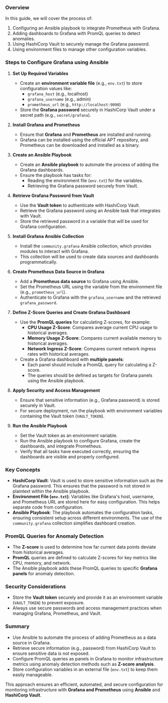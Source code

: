 ### Overview

In this guide, we will cover the process of:

1. Configuring an Ansible playbook to integrate Prometheus with Grafana.
2. Adding dashboards to Grafana with PromQL queries to detect anomalies.
3. Using HashiCorp Vault to securely manage the Grafana password.
4. Using environment files to manage other configuration variables.

### Steps to Configure Grafana using Ansible

1. **Set Up Required Variables**
    
    * Create an **environment variable file** (e.g., `env.txt`) to store configuration values like:
        * `grafana_host` (e.g., localhost)
        * `grafana_username` (e.g., admin)
        * `prometheus_url` (e.g., `http://localhost:9090`)
    * Store the **Grafana password** securely in HashiCorp Vault under a secret path (e.g., `secret/grafana`).
2. **Install Grafana and Prometheus**
    
    * Ensure that **Grafana** and **Prometheus** are installed and running.
    * Grafana can be installed using the official APT repository, and Prometheus can be downloaded and installed as a binary.
3. **Create an Ansible Playbook**
    
    * Create an **Ansible playbook** to automate the process of adding the Grafana dashboards.
    * Ensure the playbook has tasks for:
        * Reading the environment file (`env.txt`) for the variables.
        * Retrieving the Grafana password securely from Vault.
4. **Retrieve Grafana Password from Vault**
    
    * Use the **Vault token** to authenticate with HashiCorp Vault.
    * Retrieve the Grafana password using an Ansible task that integrates with Vault.
    * Store the retrieved password in a variable that will be used for Grafana configuration.
5. **Install Grafana Ansible Collection**
    
    * Install the `community.grafana` Ansible collection, which provides modules to interact with Grafana.
    * This collection will be used to create data sources and dashboards programmatically.
6. **Create Prometheus Data Source in Grafana**
    
    * Add a **Prometheus data source** to Grafana using Ansible.
    * Set the Prometheus URL using the variable from the environment file (e.g., `prometheus_url`).
    * Authenticate to Grafana with the `grafana_username` and the retrieved `grafana_password`.
7. **Define Z-Score Queries and Create Grafana Dashboard**
    
    * Use the **PromQL queries** for calculating Z-scores, for example:
        * **CPU Usage Z-Score**: Compares average current CPU usage to historical averages.
        * **Memory Usage Z-Score**: Compares current available memory to historical averages.
        * **Network Ingress Z-Score**: Compares current network ingress rates with historical averages.
    * Create a Grafana dashboard with **multiple panels**:
        * Each panel should include a PromQL query for calculating a Z-score.
        * The queries should be defined as targets for Grafana panels using the Ansible playbook.
8. **Apply Security and Access Management**
    
    * Ensure that sensitive information (e.g., Grafana password) is stored securely in Vault.
    * For secure deployment, run the playbook with environment variables containing the Vault token (`VAULT_TOKEN`).
9. **Run the Ansible Playbook**
    
    * Set the Vault token as an environment variable.
    * Run the Ansible playbook to configure Grafana, create the dashboards, and integrate Prometheus.
    * Verify that all tasks have executed correctly, ensuring the dashboards are visible and properly configured.

### Key Concepts

* **HashiCorp Vault**: Vault is used to store sensitive information such as the Grafana password. This ensures that the password is not stored in plaintext within the Ansible playbook.
* **Environment File (`env.txt`)**: Variables like Grafana's host, username, and Prometheus URL are stored here for easy configuration. This helps separate code from configuration.
* **Ansible Playbook**: The playbook automates the configuration tasks, ensuring consistent setup across different environments. The use of the `community.grafana` collection simplifies dashboard creation.

### PromQL Queries for Anomaly Detection

* The **Z-score** is used to determine how far current data points deviate from historical averages.
* **PromQL** queries are defined to calculate Z-scores for key metrics like CPU, memory, and network.
* The Ansible playbook adds these PromQL queries to specific **Grafana panels** for anomaly detection.

### Security Considerations

* Store the **Vault token** securely and provide it as an environment variable (`VAULT_TOKEN`) to prevent exposure.
* Always use secure passwords and access management practices when managing Grafana, Prometheus, and Vault.

### Summary

* Use Ansible to automate the process of adding Prometheus as a data source in Grafana.
* Retrieve secure information (e.g., password) from HashiCorp Vault to ensure sensitive data is not exposed.
* Configure PromQL queries as panels in Grafana to monitor infrastructure metrics using anomaly detection methods such as **Z-score analysis**.
* Store configuration variables in an external file (`env.txt`) to keep them easily manageable.

This approach ensures an efficient, automated, and secure configuration for monitoring infrastructure with **Grafana and Prometheus** using **Ansible** and **HashiCorp Vault**.